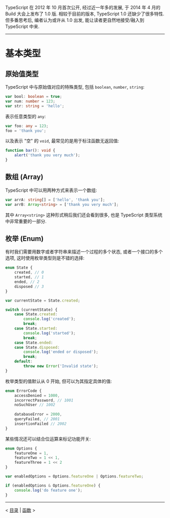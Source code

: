 TypeScript 在 2012 年 10 月首次公开, 经过近一年多的发展, 于 2014 年 4 月的 Build 大会上发布了 1.0 版. 相较于目前的版本, TypeScript 1.0 还缺少了很多特性. 但多番思考后, 编者认为或许从 1.0 出发, 能让读者更自然地接受/融入到 TypeScript 中来.

---

# 基本类型

## 原始值类型

TypeScript 中与原始值对应的特殊类型, 包括 `boolean`, `number`, `string`:

```ts
var bool: boolean = true;
var num: number = 123;
var str: string = 'hello';
```

表示任意类型的 `any`:

```ts
var foo: any = 123;
foo = 'thank you';
```

以及表示 "空" 的 `void`, 最常见的是用于标注函数无返回值:

```ts
function bar(): void {
    alert('thank you very much');
}
```

## 数组 (Array)

TypeScript 中可以用两种方式来表示一个数组:

```ts
var arrA: string[] = ['hello', 'thank you'];
var arrB: Array<string> = ['thank you very much'];
```

其中 `Array<string>` 这种形式稍后我们还会看到很多, 也是 TypeScript 类型系统中非常重要的一部分.

## 枚举 (Enum)

有时我们需要用数字或者字符串来描述一个过程的多个状态, 或者一个接口的多个选项, 这时使用枚举类型则是不错的选择:

```ts
enum State {
    created, // 0
    started, // 1
    ended, // 2
    disposed // 3
}

var currentState = State.created;

switch (currentState) {
    case State.created:
        console.log('created');
        break;
    case State.started:
        console.log('started');
        break;
    case State.ended:
    case State.disposed:
        console.log('ended or disposed');
        break;
    default:
        throw new Error('Invalid state');
}
```

枚举类型的值默认从 0 开始, 但可以为其指定具体的值:

```ts
enum ErrorCode {
    accessDenied = 1000,
    incorrectPassword, // 1001
    noSuchUser // 1002
    
    databaseError = 2000,
    queryFailed, // 2001
    insertionFailed // 2002
}
```

某些情况还可以结合位运算来标记功能开关:

```ts
enum Options {
    featureOne = 1,
    featureTwo = 1 << 1,
    featureThree = 1 << 2
}

var enabledOptions = Options.featureOne | Options.featureTwo;

if (enabledOptions & Options.featureOne) {
    console.log('do feature one');
}
```

---

&lt; [目录](README.md) | [函数](functions.md) &gt;

